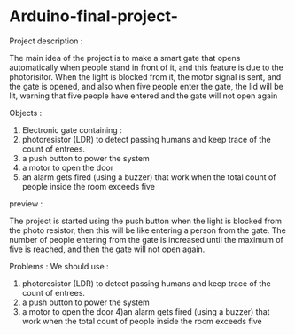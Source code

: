 # Arduino-final-project-


Project description :

The main idea of the project is to make a smart gate that opens automatically when people stand in front of it, and this feature is due to the photorisitor.
When the light is blocked from it, the motor signal is sent, and the gate is opened, and also when five people enter the gate, the lid will be lit, warning that five people have entered and the gate will not open again


Objects :

1)	Electronic gate containing :
2)	photoresistor (LDR) to detect passing humans and keep trace of the count of entrees.
3)	a push button to power the system
4)	a motor to open the door
5)	an alarm gets fired (using a buzzer) that work when the total count of people inside the room exceeds five


preview :

The project is started using the push button when the light is blocked from the photo resistor, then this will be like entering a person from the gate. The number of people entering from the gate is increased until the maximum of five is reached, and then the gate will not open again.


Problems :
We should use :
1)	photoresistor (LDR) to detect passing humans and keep trace of the count of entrees.
2)	a push button to power the system
3)	a motor to open the door
4)an alarm gets fired (using a buzzer) that work when the total count of people inside the room exceeds five
